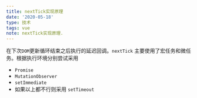 ```yaml
---
title: nextTick实现原理
date: '2020-05-18'
type: 技术
tags: vue
note: nextTick实现原理.
---
```



在下次`DOM`更新循环结束之后执行的延迟回调。`nextTick` 主要使用了宏任务和微任务。根据执行环境分别尝试采用

+ `Promise`
+ `MutationObserver`
+ `setImmediate`
+ 如果以上都不行则采用 `setTimeout`

